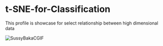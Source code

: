 # t-SNE-for-Classification

This profile is showcase for select relationship between high dimensional data

![SussyBakaCGIF](https://github.com/user-attachments/assets/03fe9bb5-bf95-44b2-86c1-a3658cedccab)
